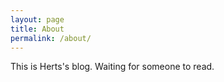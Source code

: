 ```yaml
---
layout: page
title: About
permalink: /about/
---
```


This is Herts's blog. Waiting for someone to read.
